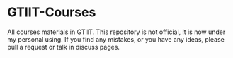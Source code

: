 # GTIIT-Courses
All courses materials in GTIIT. This repository is not official, it is now under my personal using. If you find any mistakes, or you have any ideas, please pull a request or talk in discuss pages.
